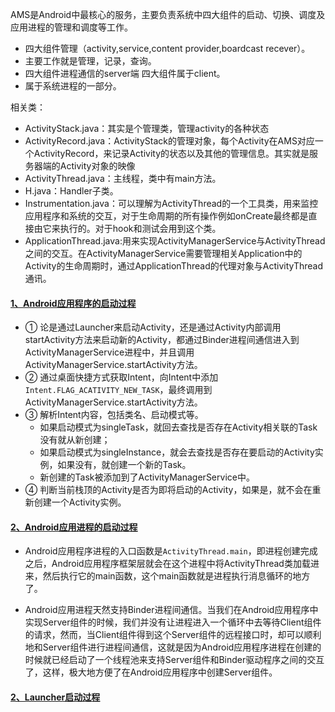 AMS是Android中最核心的服务，主要负责系统中四大组件的启动、切换、调度及应用进程的管理和调度等工作。

  - 四大组件管理（activity,service,content provider,boardcast recever）。
  - 主要工作就是管理，记录，查询。
  - 四大组件进程通信的server端 四大组件属于client。
  - 属于系统进程的一部分。

相关类：
  - ActivityStack.java：其实是个管理类，管理activity的各种状态
  - ActivityRecord.java：ActivityStack的管理对象，每个Activity在AMS对应一个ActivityRecord，来记录Activity的状态以及其他的管理信息。其实就是服务器端的Activity对象的映像
  - ActivityThread.java：主线程，类中有main方法。
  - H.java：Handler子类。
  - Instrumentation.java：可以理解为ActivityThread的一个工具类，用来监控应用程序和系统的交互，对于生命周期的所有操作例如onCreate最终都是直接由它来执行的。对于hook和测试会用到这个类。
  - ApplicationThread.java:用来实现ActivityManagerService与ActivityThread之间的交互。在ActivityManagerService需要管理相关Application中的Activity的生命周期时，通过ApplicationThread的代理对象与ActivityThread通讯。

#### [1、Android应用程序的启动过程](https://blog.csdn.net/luoshengyang/article/details/6689748)

  - ① 论是通过Launcher来启动Activity，还是通过Activity内部调用startActivity方法来启动新的Activity，都通过Binder进程间通信进入到ActivityManagerService进程中，并且调用ActivityManagerService.startActivity方法。
  - ② 通过桌面快捷方式获取Intent，向Intent中添加`Intent.FLAG_ACATIVITY_NEW_TASK`，最终调用到ActivityManagerService.startActivity方法。
  - ③ 解析Intent内容，包括类名、启动模式等。
    - 如果启动模式为singleTask，就回去查找是否存在Activity相关联的Task没有就从新创建；
    - 如果启动模式为singleInstance，就会去查找是否存在要启动的Activity实例，如果没有，就创建一个新的Task。
    - 新创建的Task被添加到了ActivityManagerService中。
  - ④ 判断当前栈顶的Activity是否为即将启动的Activity，如果是，就不会在重新创建一个Activity实例。

#### [2、Android应用进程的启动过程](https://blog.csdn.net/luoshengyang/article/details/6747696)
  
  - Android应用程序进程的入口函数是`ActivityThread.main`，即进程创建完成之后，Android应用程序框架层就会在这个进程中将ActivityThread类加载进来，然后执行它的main函数，这个main函数就是进程执行消息循环的地方了。
  
  - Android应用进程天然支持Binder进程间通信。当我们在Android应用程序中实现Server组件的时候，我们并没有让进程进入一个循环中去等待Client组件的请求，然而，当Client组件得到这个Server组件的远程接口时，却可以顺利地和Server组件进行进程间通信，这就是因为Android应用程序进程在创建的时候就已经启动了一个线程池来支持Server组件和Binder驱动程序之间的交互了，这样，极大地方便了在Android应用程序中创建Server组件。

#### [2、Launcher启动过程](https://blog.csdn.net/luoshengyang/article/details/6767736)

  




